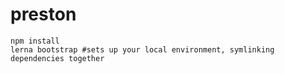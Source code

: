 # preston

```
npm install
lerna bootstrap #sets up your local environment, symlinking dependencies together
```
